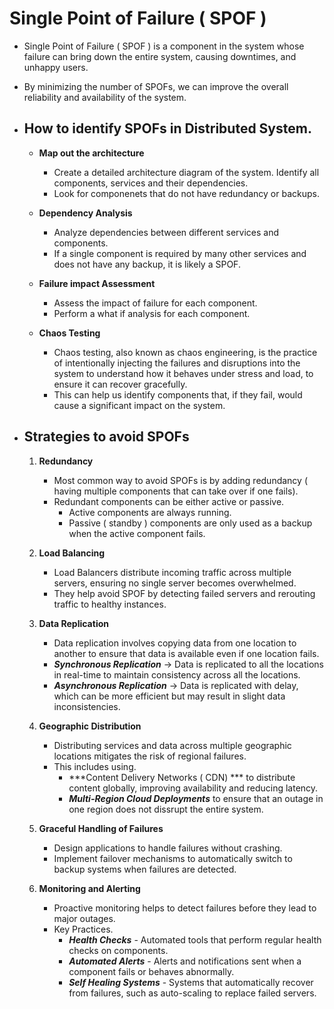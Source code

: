 # Single Point of Failure ( SPOF )
- Single Point of Failure ( SPOF ) is a component in the system whose failure can bring down the entire system, causing downtimes, and unhappy users.
- By minimizing the number of SPOFs, we can improve the overall reliability and availability of the system.

- ## How to identify SPOFs in Distributed System.
	- **Map out the architecture**
		- Create a detailed architecture diagram of the system. Identify all components, services and their dependencies.
		- Look for componenets that do not have redundancy or backups.

	- **Dependency Analysis**
		- Analyze dependencies between different services and components.
		- If a single component is required by many other services and does not have any backup, it is likely a SPOF.

	- **Failure impact Assessment**
		- Assess the impact of failure for each component.
		- Perform a what if analysis for each component.

	- **Chaos Testing**
		- Chaos testing, also known as chaos engineering, is the practice of intentionally injecting the failures and disruptions into the system to understand how it behaves under stress and load, to ensure it can recover gracefully.
		- This can help us identify components that, if they fail, would cause a significant impact on the system.

- ## Strategies to avoid SPOFs
	1. **Redundancy**
		- Most common way to avoid SPOFs is by adding redundancy ( having multiple components that can take over if one fails).
		- Redundant components can be either active or passive.
			- Active components are always running.
			- Passive ( standby ) components are only used as a backup when the active component fails.

	2. **Load Balancing**
		- Load Balancers distribute incoming traffic across multiple servers, ensuring no single server becomes overwhelmed.
		- They help avoid SPOF by detecting failed servers and rerouting traffic to healthy instances.

	3. **Data Replication**
		- Data replication involves copying data from one location to another to ensure that data is available even if one location fails.
		- ***Synchronous Replication*** -> Data is replicated to all the locations in real-time to maintain consistency across all the locations.
		- ***Asynchronous Replication*** -> Data is replicated with delay, which can be more efficient but may result in slight data inconsistencies.

	4. **Geographic Distribution**
		- Distributing services and data across multiple geographic locations mitigates the risk of regional failures.
		- This includes using.
			- ***Content Delivery Networks ( CDN) *** to distribute content globally, improving availability and reducing latency.
			- ***Multi-Region Cloud Deployments*** to ensure that an outage in one region does not dissrupt the entire system.

	5. **Graceful Handling of Failures**	
		- Design applications to handle failures without crashing.
		- Implement failover mechanisms to automatically switch to backup systems when failures are detected.

	6. **Monitoring and Alerting**
		- Proactive monitoring helps to detect failures before they lead to major outages.
		- Key Practices.
			- ***Health Checks*** - Automated tools that perform regular health checks on components.
			- ***Automated Alerts*** - Alerts and notifications sent when a component fails or behaves abnormally.
			- ***Self Healing Systems*** - Systems that automatically recover from failures, such as auto-scaling to replace failed servers.
